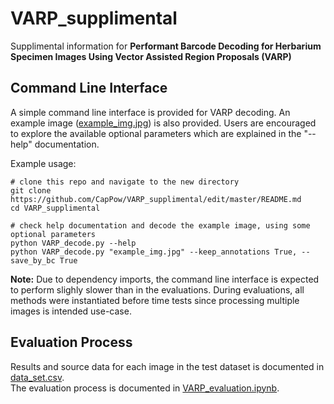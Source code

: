 # VARP_supplimental
Supplimental information for __Performant Barcode Decoding for Herbarium Specimen Images Using Vector Assisted Region Proposals (VARP)__

## Command Line Interface
A simple command line interface is provided for VARP decoding. An example image ([example_img.jpg](https://github.com/CapPow/VARP_supplimental/blob/master/example_img.jpg)) is also provided. Users are encouraged to explore the available optional parameters which are explained in the "--help" documentation.


Example usage: 
~~~
# clone this repo and navigate to the new directory
git clone https://github.com/CapPow/VARP_supplimental/edit/master/README.md
cd VARP_supplimental

# check help documentation and decode the example image, using some optional parameters
python VARP_decode.py --help 
python VARP_decode.py "example_img.jpg" --keep_annotations True, --save_by_bc True
~~~
__Note:__ Due to dependency imports, the command line interface is expected to perform slighly slower than in the evaluations. During evaluations, all methods were instantiated before time tests since processing multiple images is intended use-case.

## Evaluation Process
Results and source data for each image in the test dataset is documented in [data_set.csv](https://github.com/CapPow/VARP_supplimental/blob/master/data_set.csv).<br />
The evaluation process is documented in [VARP_evaluation.ipynb](https://github.com/CapPow/VARP_supplimental/blob/master/VARP_evaluation.ipynb).
